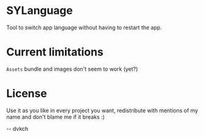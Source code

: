 SYLanguage
=======

Tool to switch app language without having to restart the app. 


Current limitations
=======

`Assets` bundle and images don't seem to work (yet?)


License
===

Use it as you like in every project you want, redistribute with mentions of my name and don't blame me if it breaks :)

-- dvkch
 
